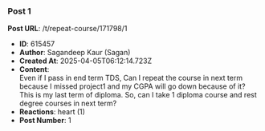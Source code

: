 ### Post 1
**Post URL**: /t/repeat-course/171798/1
- **ID**: 615457
- **Author**: Sagandeep Kaur (Sagan)
- **Created At**: 2025-04-05T06:12:14.723Z
- **Content**:  
  Even if I pass in end term TDS, Can I repeat the course in next term because I missed project1 and my CGPA will go down because of it?
This is my last term of diploma. So, can I take 1 diploma course and rest degree courses in next term?
- **Reactions**: heart (1)
- **Post Number**: 1

